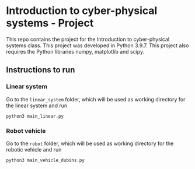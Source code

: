 # Introduction to cyber-physical systems - Project

This repo contains the project for the Introduction to cyber-physical systems class. This project was developed in Python 3.9.7. This project also requires the Python libraries numpy, matplotlib and scipy.

## Instructions to run

### Linear system

Go to the `linear_system` folder, which will be used as working directory for the linear system and run 
```
python3 main_linear.py
```

### Robot vehicle
Go to the `robot` folder, which will be used as working directory for the robotic vehicle and run 
```
python3 main_vehicle_dubins.py
```